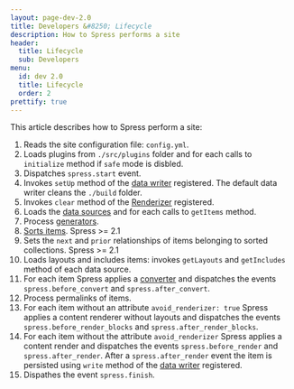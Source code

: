 ```yaml
---
layout: page-dev-2.0
title: Developers &#8250; Lifecycle
description: How to Spress performs a site 
header:
  title: Lifecycle
  sub: Developers
menu:
  id: dev 2.0
  title: Lifecycle
  order: 2
prettify: true
---
```

This article describes how to Spress perform a site:

1. Reads the site configuration file: `config.yml`.
2. Loads plugins from `./src/plugins` folder and for each calls to `initialize` method if `safe` mode is disbled.
3. Dispatches `spress.start` event.
4. Invokes `setUp` method of the [data writer](/docs/developers/data-writer) registered. The default data writer cleans the `./build` folder.
5. Invokes `clear` method of the [Renderizer](/docs/developers/renderizer) registered.
6. Loads the [data sources](/docs/developers/data-sources) and for each calls to `getItems` method.
7. Process [generators](/docs/developers/generators).
8. [Sorts items](/docs/collections/#sort-items). <span class="label label-success">Spress >= 2.1</span>
9. Sets the `next` and `prior` relationships of items belonging to sorted collections. <span class="label label-success">Spress >= 2.1</span>
10. Loads layouts and includes items: invokes `getLayouts` and `getIncludes` method of each data source.
11. For each item Spress applies a [converter](/docs/developers/converters) and dispatches the events `spress.before_convert` and `spress.after_convert`.
12. Process permalinks of items.
13. For each item without an attribute `avoid_renderizer: true` Spress applies a content renderer without layouts and dispatches the events `spress.before_render_blocks` and `spress.after_render_blocks`.
14. For each item without the attribute `avoid_renderizer` Spress applies a content render and dispatches the events `spress.before_render` and `spress.after_render`. After a `spress.after_render` event the item is persisted using `write` method of the [data writer](/docs/developers/data-writer) registered.
15. Dispathes the event `spress.finish`.

